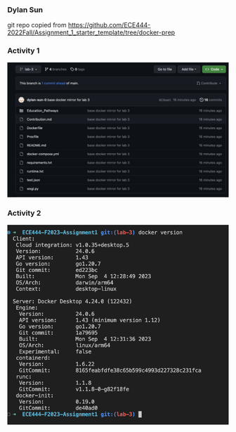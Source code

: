 ### Dylan Sun 

git repo copied from https://github.com/ECE444-2022Fall/Assignment_1_starter_template/tree/docker-prep

### Activity 1
![image1](ActivityScreenshots/image1.png)

### Activity 2
![image2](ActivityScreenshots/image2.png)